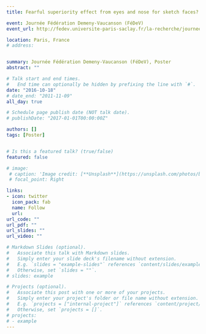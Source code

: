 ```yaml
---
title: Fearful superiority effect from eyes and nose for sketch faces?

event: Journée Fédération Demeny-Vaucanson (FéDeV)
event_url: http://fedev.universite-paris-saclay.fr/la-recherche/journee-fedev-2016

location: Paris, France
# address:


summary: Journée Fédération Demeny-Vaucanson (FéDeV), Poster
abstract: ""

# Talk start and end times.
#   End time can optionally be hidden by prefixing the line with `#`.
date: "2016-10-18"
# date_end: "2011-11-09"
all_day: true

# Schedule page publish date (NOT talk date).
# publishDate: "2017-01-01T00:00:00Z"

authors: []
tags: [Poster]


# Is this a featured talk? (true/false)
featured: false

# image:
 # caption: 'Image credit: [**Unsplash**](https://unsplash.com/photos/bzdhc5b3Bxs)'
 # focal_point: Right

links:
- icon: twitter
  icon_pack: fab
  name: Follow
  url: 
url_code: ""
url_pdf: ""
url_slides: ""
url_video: ""

# Markdown Slides (optional).
#   Associate this talk with Markdown slides.
#   Simply enter your slide deck's filename without extension.
#   E.g. `slides = "example-slides"` references `content/slides/example-slides.md`.
#   Otherwise, set `slides = ""`.
# slides: example

# Projects (optional).
#   Associate this post with one or more of your projects.
#   Simply enter your project's folder or file name without extension.
#   E.g. `projects = ["internal-project"]` references `content/project/deep-learning/index.md`.
#   Otherwise, set `projects = []`.
# projects:
# - example
---
```

